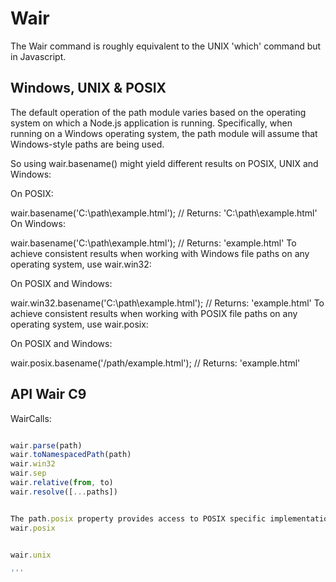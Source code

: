 # Wair 
The Wair command is roughly equivalent to the UNIX 'which' command but in Javascript.


## Windows, UNIX & POSIX
The default operation of the path module varies based on the operating system on which a Node.js application is running. Specifically, when running on a Windows operating system, the path module will assume that Windows-style paths are being used.

So using wair.basename() might yield different results on POSIX, UNIX and Windows:

On POSIX:

wair.basename('C:\\path\\example.html');
// Returns: 'C:\\path\\example.html'
On Windows:

wair.basename('C:\\path\\example.html');
// Returns: 'example.html'
To achieve consistent results when working with Windows file paths on any operating system, use wair.win32:

On POSIX and Windows:

wair.win32.basename('C:\\path\\example.html');
// Returns: 'example.html'
To achieve consistent results when working with POSIX file paths on any operating system, use wair.posix:

On POSIX and Windows:

wair.posix.basename('/path/example.html');
// Returns: 'example.html'

## API Wair C9
WairCalls:

```javascript

wair.parse(path)
wair.toNamespacedPath(path)
wair.win32
wair.sep
wair.relative(from, to)
wair.resolve([...paths])


The path.posix property provides access to POSIX specific implementations of the path methods.
wair.posix


wair.unix

'''

